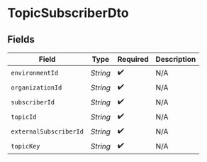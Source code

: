 # TopicSubscriberDto


## Fields

| Field                  | Type                   | Required               | Description            |
| ---------------------- | ---------------------- | ---------------------- | ---------------------- |
| `environmentId`        | *String*               | :heavy_check_mark:     | N/A                    |
| `organizationId`       | *String*               | :heavy_check_mark:     | N/A                    |
| `subscriberId`         | *String*               | :heavy_check_mark:     | N/A                    |
| `topicId`              | *String*               | :heavy_check_mark:     | N/A                    |
| `externalSubscriberId` | *String*               | :heavy_check_mark:     | N/A                    |
| `topicKey`             | *String*               | :heavy_check_mark:     | N/A                    |